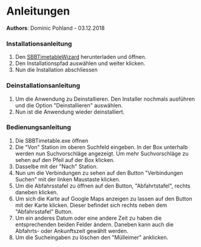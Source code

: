 # Anleitungen
**Authors**: Dominic Pohland - 03.12.2018

### Installationsanleitung

1.  Den [SBBTimetableWizard](https://github.com/EDGZTNSR/modul-318-student/raw/master/doc/SBBTimetableWizard.msi) herunterladen und öffnen.<br>[](https://github.com/EDGZTNSR/modul-318-student/blob/master/doc/Installation/Step1)
2.  Den Installationspfad auswählen und weiter klicken.<br>[](https://github.com/EDGZTNSR/modul-318-student/blob/master/doc/Installation/Step2)
3.  Nun die Installation abschliessen<br>[](https://github.com/EDGZTNSR/modul-318-student/blob/master/doc/Installation/Step3)

### Deinstallationsanleitung
1.  Um die Anwendung zu Deinstallieren. Den Installer nochmals ausführen und die Option "Deinstallieren" auswählen.
2.  Nun ist die Anwendung wieder deinstalliert.


### Bedienungsanleitung

1.  Die SBBTimetable.exe öffnen
2.  Die "Von" Station im oberen Suchfeld eingeben. In der Box unterhalb werden nun Suchvorschläge angezeigt. Um mehr Suchvorschläge zu sehen auf den Pfeil auf der Box klicken.
3.  Dasselbe mit der "Nach" Station.
4.  Nun um die Verbindungen zu sehen auf den Button "Verbindungen Suchen" mit der linken Maustaste klicken.
5.  Um die Abfahrsstafel zu öffnen auf den Button, "Abfahrtstafel", rechts daneben klicken.
6.  Um sich die Karte auf Google Maps anzeigen zu lassen auf den Button mit der Karte klicken. Dieser befindet sich rechts neben dem "Abfahrsstafel" Button.
7.  Um ein anderes Datum oder eine andere Zeit zu haben die entsprechenden beiden Felder ändern. Daneben kann auch die Abfahrts- oder Ankunftszeit gewählt werden.
8.  Um die Sucheingaben zu löschen den "Mülleimer" anklicken.